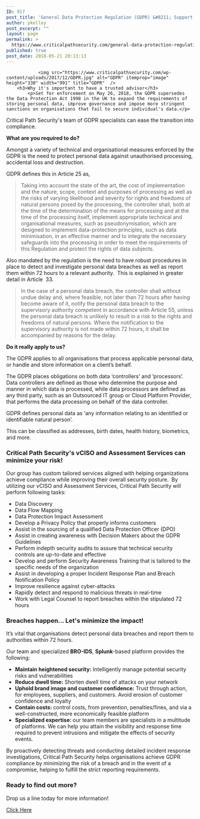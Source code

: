 ```yaml
---
ID: 917
post_title: 'General Data Protection Regulation (GDPR) &#8211; Support Services'
author: pkelley
post_excerpt: ""
layout: page
permalink: >
  https://www.criticalpathsecurity.com/general-data-protection-regulation-gdpr-support-services/
published: true
post_date: 2018-05-21 20:13:13
---
```


				<img src="https://www.criticalpathsecurity.com/wp-content/uploads/2017/12/GDPR.jpg" alt="GDPR" itemprop="image" height="330" width="991" title="GDPR"  />
		<h3>Why it's important to have a trusted advisor</h3>		
			<p>Set for enforcement on May 26, 2018, the GDPR supersedes the Data Protection Act 1998 in the UK to expand the requirements of storing personal data, improve governance and impose more stringent sanctions on organisations that fail to secure individual's data.</p>
<p>Critical Path Security's team of GDPR specialists can ease the transition into compliance.</p>
	<p><strong>What are you required to do?</strong></p>
<p>Amongst a variety of technical and organisational measures enforced by the GDPR is the need to protect personal data against unauthorised processing, accidental loss and destruction.</p>
<p>GDPR defines this in Article 25 as,</p>
<blockquote><p>Taking into account the state of the art, the cost of implementation and the nature, scope, context and purposes of processing as well as the risks of varying likelihood and severity for rights and freedoms of natural persons posed by the processing, the controller shall, both at the time of the determination of the means for processing and at the time of the processing itself, implement appropriate technical and organisational measures, such as pseudonymisation, which are designed to implement data-protection principles, such as data minimisation, in an effective manner and to integrate the necessary safeguards into the processing in order to meet the requirements of this Regulation and protect the rights of data subjects.</p></blockquote>
<p>Also mandated by the regulation is the need to have robust procedures in place to detect and investigate personal data breaches as well as report them within 72 hours to a relevant authority.  This is explained in greater detail in Article  33.</p>
<blockquote><p>In the case of a personal data breach, the controller shall without undue delay and, where feasible, not later than 72 hours after having become aware of it, notify the personal data breach to the supervisory authority competent in accordance with Article 55, unless the personal data breach is unlikely to result in a risk to the rights and freedoms of natural persons. Where the notification to the supervisory authority is not made within 72 hours, it shall be accompanied by reasons for the delay.</p></blockquote>
	<p><strong>Do it really apply to us?</strong></p>
<p>The GDPR applies to all organisations that process applicable personal data, or handle and store information on a client’s behalf.</p>
<p>The GDPR places obligations on both data ‘controllers’ and ‘processors’. Data controllers are defined as those who determine the purpose and manner in which data is processed, while data processors are defined as any third party, such as an Outsourced IT group or Cloud Platform Provider, that performs the data processing on behalf of the data controller.</p>
<p>GDPR defines personal data as ‘any information relating to an identified or identifiable natural person’.</p>
<p>This can be classified as addresses, birth dates, health history, biometrics, and more.</p>
		<h3>Critical Path Security's vCISO and Assessment Services can minimize your risk!</h3>		
			<p>Our group has custom tailored services aligned with helping organizations achieve compliance while improving their overall security posture.  By utilizing our vCISO and Assessment Services, Critical Path Security will perform following tasks:</p>
<ul>
<li>Data Discovery</li>
<li>Data Flow Mapping</li>
<li>Data Protection Impact Assessment</li>
<li>Develop a Privacy Policy that properly informs customers</li>
<li>Assist in the sourcing of a qualified Data Protection Officer (DPO)</li>
<li>Assist in creating awareness with Decision Makers about the GDPR Guidelines</li>
<li>Perform indepth security audits to assure that technical security controls are up-to-date and effective</li>
<li>Develop and perform Security Awareness Training that is tailored to the specific needs of the organization</li>
<li>Assist in developing a proper Incident Response Plan and Breach Notification Policy</li>
<li>Improve resilience against cyber-attacks</li>
<li>Rapidly detect and respond to malicious threats in real-time</li>
<li>Work with Legal Counsel to report breaches within the stipulated 72 hours</li>
</ul>
		<h3>Breaches happen... Let's minimize the impact!</h3>		
			<p>It’s vital that organisations detect personal data breaches and report them to authorities within 72 hours.</p>
<p>Our team and specialized <strong>BRO-IDS</strong>, <strong>Splunk</strong>-based platform provides the following:</p>
<ul>
<li><b>Maintain heightened security</b><b>:</b> Intelligently manage potential security risks and vulnerabilities</li>
<li><b>Reduce dwell time</b><b>:</b> Shorten dwell time of attacks on your network</li>
<li><b>Uphold brand image and customer confidence:</b> Trust through action, for employees, suppliers, and customers. Avoid erosion of customer confidence and loyalty</li>
<li><b>Contain costs: </b>control costs, from prevention, penalties/fines, and via a well-constructed, more economically feasible platform</li>
<li><b>Specialized expertise: </b>our team members are specialists in a multitude of platforms. We can help you attain the visibility and response time required to prevent intrusions and mitigate the effects of security events.</li>
</ul>
<p>By proactively detecting threats and conducting detailed incident response investigations, Critical Path Security helps organisations achieve GDPR compliance by minimizing the risk of a breach and in the event of a compromise, helping to fulfill the strict reporting requirements.</p>
		<h3>Ready to find out more?</h3>
		<p>Drop us a line today for more information!</p>
			<a href="https://www.criticalpathsecurity.com/contact/" target="_self" role="button">
						Click Here
					</a>